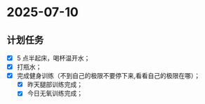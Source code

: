 # 2025-07-10

## 计划任务

- [x] 5 点半起床，喝杯温开水；
- [x] 打瓶水；
- [x] 完成健身训练（不到自己的极限不要停下来,看看自己的极限在哪）；
  - [x] 昨天腿部训练完成；
  - [x] 今日无氧训练完成；
